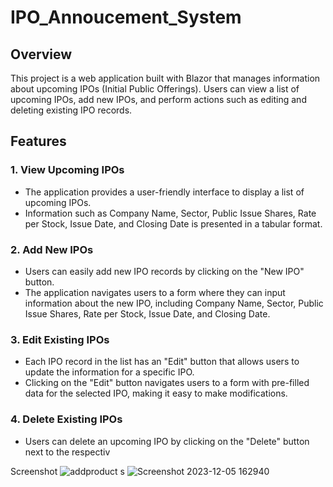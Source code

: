 # IPO_Annoucement_System

## Overview

This project is a web application built with Blazor that manages information about upcoming IPOs (Initial Public Offerings). Users can view a list of upcoming IPOs, add new IPOs, and perform actions such as editing and deleting existing IPO records.

## Features

### 1. View Upcoming IPOs

- The application provides a user-friendly interface to display a list of upcoming IPOs.
- Information such as Company Name, Sector, Public Issue Shares, Rate per Stock, Issue Date, and Closing Date is presented in a tabular format.

### 2. Add New IPOs

- Users can easily add new IPO records by clicking on the "New IPO" button.
- The application navigates users to a form where they can input information about the new IPO, including Company Name, Sector, Public Issue Shares, Rate per Stock, Issue Date, and Closing Date.

### 3. Edit Existing IPOs

- Each IPO record in the list has an "Edit" button that allows users to update the information for a specific IPO.
- Clicking on the "Edit" button navigates users to a form with pre-filled data for the selected IPO, making it easy to make modifications.

### 4. Delete Existing IPOs

- Users can delete an upcoming IPO by clicking on the "Delete" button next to the respectiv


Screenshot
![addproduct](https://github.com/SuseelKc/IPO_Annoucement_System/assets/139630872/3a2b100a-8226-4bee-a82b-82c492cdcf6b)
s
![Screenshot 2023-12-05 162940](https://github.com/SuseelKc/IPO_Annoucement_System/assets/139630872/cc37268b-cbff-44d8-988c-9e523855d9e6)
